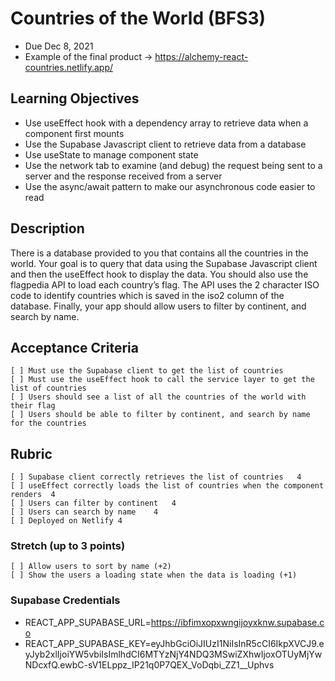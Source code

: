 # Countries of the World (BFS3)
- Due Dec 8, 2021
- Example of the final product -> https://alchemy-react-countries.netlify.app/

## Learning Objectives
- Use useEffect hook with a dependency array to retrieve data when a component first mounts
- Use the Supabase Javascript client to retrieve data from a database
- Use useState to manage component state
- Use the network tab to examine (and debug) the request being sent to a server and the response received from a server
- Use the async/await pattern to make our asynchronous code easier to read

## Description
There is a database provided to you that contains all the countries in the world. Your goal is to query that data using the Supabase Javascript client and then the useEffect hook to display the data. You should also use the flagpedia API to load each country’s flag. The API uses the 2 character ISO code to identify countries which is saved in the iso2 column of the database. Finally, your app should allow users to filter by continent, and search by name.

## Acceptance Criteria
    [ ] Must use the Supabase client to get the list of countries
    [ ] Must use the useEffect hook to call the service layer to get the list of countries
    [ ] Users should see a list of all the countries of the world with their flag
    [ ] Users should be able to filter by continent, and search by name for the countries

## Rubric
    [ ] Supabase client correctly retrieves the list of countries	4
    [ ] useEffect correctly loads the list of countries when the component renders	4
    [ ] Users can filter by continent	4
    [ ] Users can search by name	4
    [ ] Deployed on Netlify	4

### Stretch (up to 3 points)
    [ ] Allow users to sort by name (+2) 
    [ ] Show the users a loading state when the data is loading (+1)

### Supabase Credentials
- REACT_APP_SUPABASE_URL=https://ibfimxopxwngijoyxknw.supabase.co
- REACT_APP_SUPABASE_KEY=eyJhbGciOiJIUzI1NiIsInR5cCI6IkpXVCJ9.eyJyb2xlIjoiYW5vbiIsImlhdCI6MTYzNjY4NDQ3MSwiZXhwIjoxOTUyMjYwNDcxfQ.ewbC-sV1ELppz_IP21q0P7QEX_VoDqbi_ZZ1__Uphvs